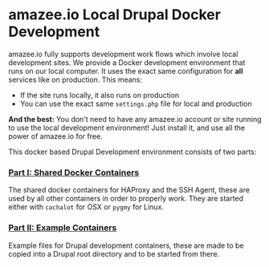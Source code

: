 # amazee.io Local Drupal Docker Development

amazee.io fully supports development work flows which involve local development sites. We provide a Docker development environment that runs on our local computer.
It uses the exact same configuration for **all** services like on production. This means:
 - If the site runs locally, it also runs on production
 - You can use the exact same `settings.php` file for local and production

**And the best:** You don't need to have any amazee.io account or site running to use the local development environment! Just install it, and use all the power of amazee.io for free.

This docker based Drupal Development environment consists of two parts:

### [Part I: Shared Docker Containers](./shared_containers.md)

The shared docker containers for HAProxy and the SSH Agent, these are used by all other containers in order to properly work. They are started either with `cachalot` for OSX or `pygmy` for Linux.


### [Part II: Example Containers](./drupal_site_containers.md)
Example files for Drupal development containers, these are made to be copied into a Drupal root directory and to be started from there.
